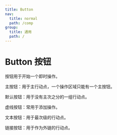 ```yaml
---
title: Button
nav:
  title: normal
  path: /comp
group:
  title: 通用
  path: /
---
```


# Button 按钮

按钮用于开始一个即时操作。

主按钮：用于主行动点，一个操作区域只能有一个主按钮。

默认按钮：用于没有主次之分的一组行动点。

虚线按钮：常用于添加操作。

文本按钮：用于最次级的行动点。

链接按钮：用于作为外链的行动点。

<code title="按钮类型" desc="按钮有五种类型：主按钮、次按钮、虚线按钮、文本按钮和链接按钮。主按钮在同一个操作区域最多出现一次。" src="./demo/demo1.tsx" />

<code title="按钮尺寸"  desc="按钮有大、中、小三种尺寸。通过设置 `size` 为 `large` `small` 分别把按钮设为大、小尺寸。若不设置 `size`，则尺寸为中。" src="./demo/index.tsx" />

